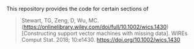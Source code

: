 This repository provides the code for certain sections of

> Stewart, TG, Zeng, D, Wu, MC. (https://onlinelibrary.wiley.com/doi/full/10.1002/wics.1430)[Constructing support vector machines with missing data]. WIREs Comput Stat. 2018; 10:e1430. https://doi.org/10.1002/wics.1430
